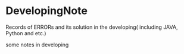 # DevelopingNote
Records of ERRORs and its solution in the developing( including JAVA, Python and etc.)

some notes in developing
